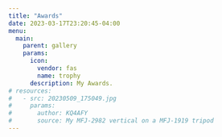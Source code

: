 ```yaml
---
title: "Awards"
date: 2023-03-17T23:20:45-04:00
menu:
  main:
    parent: gallery
    params:
      icon:
        vendor: fas
        name: trophy
      description: My Awards.
# resources:
#   - src: 20230509_175049.jpg
#     params:
#       author: KQ4AFY
#       source: My MFJ-2982 vertical on a MFJ-1919 tripod
---
```

